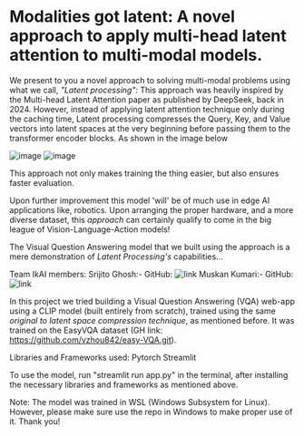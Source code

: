 # Modalities got latent: A novel approach to apply multi-head latent attention to multi-modal models.

We present to you a novel approach to solving multi-modal problems using what we call, *"Latent processing"*:
This approach was heavily inspired by the Multi-head Latent Attention paper as published by DeepSeek, back in 2024.
However, instead of applying latent attention technique only during the caching time, Latent processing compresses the Query, Key, and Value vectors into latent spaces at the very beginning before passing them to the transformer encoder blocks. As shown in the image below

![image](https://github.com/user-attachments/assets/79327f67-0100-4f47-92ae-e5ef1eed3b2e)
![image](https://github.com/user-attachments/assets/07816b8c-3bad-4a97-970f-4520bbe57d7e)


This approach not only makes training the thing easier, but also ensures faster evaluation.

Upon further improvement this model 'will' be of much use in edge AI applications like, robotics. Upon arranging the proper hardware, and a more diverse dataset, this *approach* can certainly qualify to come in the big league of Vision-Language-Action models!

The Visual Question Answering model that we built using the approach is a mere demonstration of *Latent Processing's* capabilities...

Team IkAI members: 
Srijito Ghosh:- GitHub: ![link](https://www.github.com/Srijito354)
Muskan Kumari:- GitHub: ![link](https://www.github.com/Muskan040399)

In this project we tried building a Visual Question Answering (VQA) web-app using a CLIP model (built entirely from scratch), trained using the same *original to latent space compression technique*, as mentioned before. It was trained on the EasyVQA dataset (GH link: https://github.com/vzhou842/easy-VQA.git).

Libraries and Frameworks used:
Pytorch
Streamlit

To use the model, run "streamlit run app.py" in the terminal, after installing the necessary libraries and frameworks as mentioned above.

Note: The model was trained in WSL (Windows Subsystem for Linux). However, please make sure use the repo in Windows to make proper use of it. Thank you!
